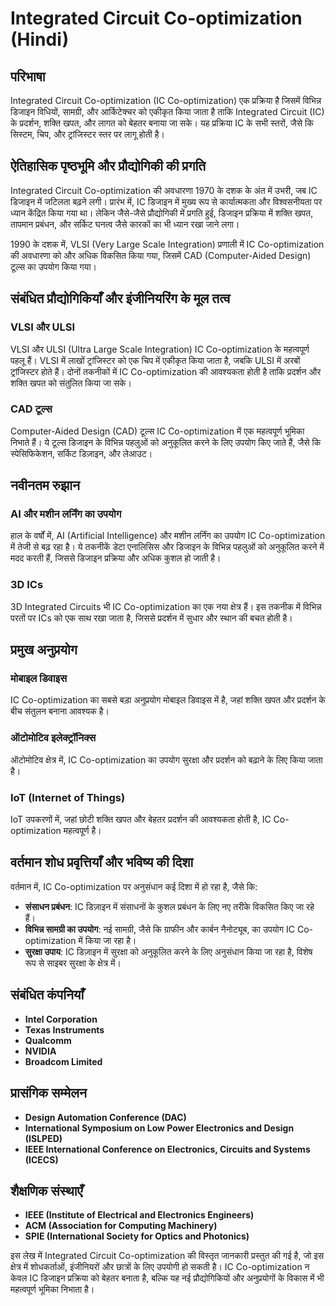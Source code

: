# Integrated Circuit Co-optimization (Hindi)

## परिभाषा

Integrated Circuit Co-optimization (IC Co-optimization) एक प्रक्रिया है जिसमें विभिन्न डिजाइन विधियों, सामग्री, और आर्किटेक्चर को एकीकृत किया जाता है ताकि Integrated Circuit (IC) के प्रदर्शन, शक्ति खपत, और लागत को बेहतर बनाया जा सके। यह प्रक्रिया IC के सभी स्तरों, जैसे कि सिस्टम, चिप, और ट्रांजिस्टर स्तर पर लागू होती है।

## ऐतिहासिक पृष्ठभूमि और प्रौद्योगिकी की प्रगति

Integrated Circuit Co-optimization की अवधारणा 1970 के दशक के अंत में उभरी, जब IC डिजाइन में जटिलता बढ़ने लगी। प्रारंभ में, IC डिजाइन में मुख्य रूप से कार्यात्मकता और विश्वसनीयता पर ध्यान केंद्रित किया गया था। लेकिन जैसे-जैसे प्रौद्योगिकी में प्रगति हुई, डिजाइन प्रक्रिया में शक्ति खपत, तापमान प्रबंधन, और सर्किट घनत्व जैसे कारकों का भी ध्यान रखा जाने लगा। 

1990 के दशक में, VLSI (Very Large Scale Integration) प्रणाली में IC Co-optimization की अवधारणा को और अधिक विकसित किया गया, जिसमें CAD (Computer-Aided Design) टूल्स का उपयोग किया गया। 

## संबंधित प्रौद्योगिकियाँ और इंजीनियरिंग के मूल तत्व

### VLSI और ULSI

VLSI और ULSI (Ultra Large Scale Integration) IC Co-optimization के महत्वपूर्ण पहलू हैं। VLSI में लाखों ट्रांजिस्टर को एक चिप में एकीकृत किया जाता है, जबकि ULSI में अरबों ट्रांजिस्टर होते हैं। दोनों तकनीकों में IC Co-optimization की आवश्यकता होती है ताकि प्रदर्शन और शक्ति खपत को संतुलित किया जा सके।

### CAD टूल्स

Computer-Aided Design (CAD) टूल्स IC Co-optimization में एक महत्वपूर्ण भूमिका निभाते हैं। ये टूल्स डिजाइन के विभिन्न पहलुओं को अनुकूलित करने के लिए उपयोग किए जाते हैं, जैसे कि स्पेसिफिकेशन, सर्किट डिज़ाइन, और लेआउट।

## नवीनतम रुझान

### AI और मशीन लर्निंग का उपयोग

हाल के वर्षों में, AI (Artificial Intelligence) और मशीन लर्निंग का उपयोग IC Co-optimization में तेजी से बढ़ रहा है। ये तकनीकें डेटा एनालिसिस और डिजाइन के विभिन्न पहलुओं को अनुकूलित करने में मदद करती हैं, जिससे डिजाइन प्रक्रिया और अधिक कुशल हो जाती है।

### 3D ICs

3D Integrated Circuits भी IC Co-optimization का एक नया क्षेत्र हैं। इस तकनीक में विभिन्न परतों पर ICs को एक साथ रखा जाता है, जिससे प्रदर्शन में सुधार और स्थान की बचत होती है।

## प्रमुख अनुप्रयोग

### मोबाइल डिवाइस

IC Co-optimization का सबसे बड़ा अनुप्रयोग मोबाइल डिवाइस में है, जहां शक्ति खपत और प्रदर्शन के बीच संतुलन बनाना आवश्यक है।

### ऑटोमोटिव इलेक्ट्रॉनिक्स

ऑटोमोटिव क्षेत्र में, IC Co-optimization का उपयोग सुरक्षा और प्रदर्शन को बढ़ाने के लिए किया जाता है।

### IoT (Internet of Things)

IoT उपकरणों में, जहां छोटी शक्ति खपत और बेहतर प्रदर्शन की आवश्यकता होती है, IC Co-optimization महत्वपूर्ण है।

## वर्तमान शोध प्रवृत्तियाँ और भविष्य की दिशा

वर्तमान में, IC Co-optimization पर अनुसंधान कई दिशा में हो रहा है, जैसे कि:

- **संसाधन प्रबंधन**: IC डिज़ाइन में संसाधनों के कुशल प्रबंधन के लिए नए तरीके विकसित किए जा रहे हैं।
- **विभिन्न सामग्री का उपयोग**: नई सामग्री, जैसे कि ग्राफीन और कार्बन नैनोट्यूब, का उपयोग IC Co-optimization में किया जा रहा है।
- **सुरक्षा उपाय**: IC डिज़ाइन में सुरक्षा को अनुकूलित करने के लिए अनुसंधान किया जा रहा है, विशेष रूप से साइबर सुरक्षा के क्षेत्र में।

## संबंधित कंपनियाँ

- **Intel Corporation**
- **Texas Instruments**
- **Qualcomm**
- **NVIDIA**
- **Broadcom Limited**

## प्रासंगिक सम्मेलन

- **Design Automation Conference (DAC)**
- **International Symposium on Low Power Electronics and Design (ISLPED)**
- **IEEE International Conference on Electronics, Circuits and Systems (ICECS)**

## शैक्षणिक संस्थाएँ

- **IEEE (Institute of Electrical and Electronics Engineers)**
- **ACM (Association for Computing Machinery)**
- **SPIE (International Society for Optics and Photonics)**

इस लेख में Integrated Circuit Co-optimization की विस्तृत जानकारी प्रस्तुत की गई है, जो इस क्षेत्र में शोधकर्ताओं, इंजीनियरों और छात्रों के लिए उपयोगी हो सकती है। IC Co-optimization न केवल IC डिजाइन प्रक्रिया को बेहतर बनाता है, बल्कि यह नई प्रौद्योगिकियों और अनुप्रयोगों के विकास में भी महत्वपूर्ण भूमिका निभाता है।